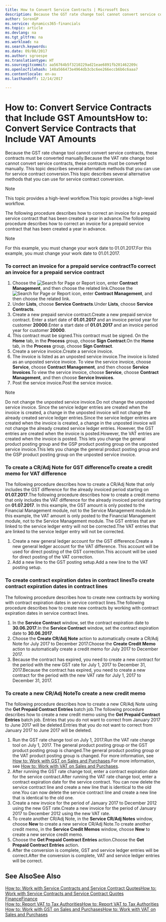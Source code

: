 ```yaml
---
title: How to Convert Service Contracts | Microsoft Docs
description: Because the GST rate change tool cannot convert service contracts, these contracts must be converted manually. This topic describes several alternative methods that you can use for service contract conversion.
author: SorenGP
ms.service: dynamics365-financials
ms.topic: article
ms.devlang: na
ms.tgt_pltfrm: na
ms.workload: na
ms.search.keywords: 
ms.date: 09/08/2017
ms.author: sgroespe
ms.translationtype: HT
ms.sourcegitcommit: aa56764b5f3210229ad21eae6891fb201462209c
ms.openlocfilehash: 148a566473e4964db3cbc6ee266eccb6b6c6aaa7
ms.contentlocale: en-au
ms.lasthandoff: 12/14/2017

---
```

# <a name="how-to-convert-service-contracts-that-include-vat-amounts"></a><span data-ttu-id="353e9-104">How to: Convert Service Contracts that Include GST Amounts</span><span class="sxs-lookup"><span data-stu-id="353e9-104">How to: Convert Service Contracts that Include VAT Amounts</span></span>
<span data-ttu-id="353e9-105">Because the GST rate change tool cannot convert service contracts, these contracts must be converted manually.</span><span class="sxs-lookup"><span data-stu-id="353e9-105">Because the VAT rate change tool cannot convert service contracts, these contracts must be converted manually.</span></span> <span data-ttu-id="353e9-106">This topic describes several alternative methods that you can use for service contract conversion.</span><span class="sxs-lookup"><span data-stu-id="353e9-106">This topic describes several alternative methods that you can use for service contract conversion.</span></span>  

> [!NOTE]  
>  <span data-ttu-id="353e9-107">This topic provides a high-level workflow.</span><span class="sxs-lookup"><span data-stu-id="353e9-107">This topic provides a high-level workflow.</span></span>  

 <span data-ttu-id="353e9-108">The following procedure describes how to correct an invoice for a prepaid service contract that has been created a year in advance.</span><span class="sxs-lookup"><span data-stu-id="353e9-108">The following procedure describes how to correct an invoice for a prepaid service contract that has been created a year in advance.</span></span>  

> [!NOTE]  
>  <span data-ttu-id="353e9-109">For this example, you must change your work date to 01.01.2017.</span><span class="sxs-lookup"><span data-stu-id="353e9-109">For this example, you must change your work date to 01.01.2017.</span></span>  

### <a name="to-correct-an-invoice-for-a-prepaid-service-contract"></a><span data-ttu-id="353e9-110">To correct an invoice for a prepaid service contract</span><span class="sxs-lookup"><span data-stu-id="353e9-110">To correct an invoice for a prepaid service contract</span></span>  
1. <span data-ttu-id="353e9-111">Choose the ![Search for Page or Report](media/ui-search/search_small.png "Search for Page or Report icon") icon, enter **Contract Management**, and then choose the related link.</span><span class="sxs-lookup"><span data-stu-id="353e9-111">Choose the ![Search for Page or Report](media/ui-search/search_small.png "Search for Page or Report icon") icon, enter **Contract Management**, and then choose the related link.</span></span>  
2. <span data-ttu-id="353e9-112">Under **Lists**, choose **Service Contracts**.</span><span class="sxs-lookup"><span data-stu-id="353e9-112">Under **Lists**, choose **Service Contracts**.</span></span>  
3. <span data-ttu-id="353e9-113">Create a new prepaid service contract.</span><span class="sxs-lookup"><span data-stu-id="353e9-113">Create a new prepaid service contract.</span></span> <span data-ttu-id="353e9-114">Enter a start date of **01.01.2017** and an invoice period year for customer **20000**.</span><span class="sxs-lookup"><span data-stu-id="353e9-114">Enter a start date of **01.01.2017** and an invoice period year for customer **20000**.</span></span>  
4. <span data-ttu-id="353e9-115">This contract must be signed.</span><span class="sxs-lookup"><span data-stu-id="353e9-115">This contract must be signed.</span></span> <span data-ttu-id="353e9-116">On the **Home** tab, in the **Process** group, choose **Sign Contract**.</span><span class="sxs-lookup"><span data-stu-id="353e9-116">On the **Home** tab, in the **Process** group, choose **Sign Contract**.</span></span>  
5. <span data-ttu-id="353e9-117">Create a service invoice.</span><span class="sxs-lookup"><span data-stu-id="353e9-117">Create a service invoice.</span></span>
6. <span data-ttu-id="353e9-118">The invoice is listed as an unposted service invoice.</span><span class="sxs-lookup"><span data-stu-id="353e9-118">The invoice is listed as an unposted service invoice.</span></span> <span data-ttu-id="353e9-119">To view the service invoice, choose **Service**, choose **Contract Management**, and then choose **Service Invoices**.</span><span class="sxs-lookup"><span data-stu-id="353e9-119">To view the service invoice, choose **Service**, choose **Contract Management**, and then choose **Service Invoices**.</span></span>  
7. <span data-ttu-id="353e9-120">Post the service invoice.</span><span class="sxs-lookup"><span data-stu-id="353e9-120">Post the service invoice.</span></span>  

> [!NOTE]  
>  <span data-ttu-id="353e9-121">Do not change the unposted service invoice.</span><span class="sxs-lookup"><span data-stu-id="353e9-121">Do not change the unposted service invoice.</span></span> <span data-ttu-id="353e9-122">Since the service ledger entries are created when the invoice is created, a change in the unposted invoice will not change the already created service ledger entries.</span><span class="sxs-lookup"><span data-stu-id="353e9-122">Since the service ledger entries are created when the invoice is created, a change in the unposted invoice will not change the already created service ledger entries.</span></span> <span data-ttu-id="353e9-123">However, the GST entries are created when the invoice is posted.</span><span class="sxs-lookup"><span data-stu-id="353e9-123">However, the VAT entries are created when the invoice is posted.</span></span> <span data-ttu-id="353e9-124">This lets you change the general product posting group and the GSP product posting group on the unposted service invoice.</span><span class="sxs-lookup"><span data-stu-id="353e9-124">This lets you change the general product posting group and the GSP product posting group on the unposted service invoice.</span></span>  

### <a name="to-create-a-credit-memo-for-vat-difference"></a><span data-ttu-id="353e9-125">To create a CR/Adj Note for GST difference</span><span class="sxs-lookup"><span data-stu-id="353e9-125">To create a credit memo for VAT difference</span></span>  
<span data-ttu-id="353e9-126">The following procedure describes how to create a CR/Adj Note that only includes the GST difference for the already invoiced period starting on **01.07.2017**.</span><span class="sxs-lookup"><span data-stu-id="353e9-126">The following procedure describes how to create a credit memo that only includes the VAT difference for the already invoiced period starting on **01.07.2017**.</span></span> <span data-ttu-id="353e9-127">In this example, the GST amount is only posted to the Financial Management module, not to the Service Management module.</span><span class="sxs-lookup"><span data-stu-id="353e9-127">In this example, the VAT amount is only posted to the Financial Management module, not to the Service Management module.</span></span> <span data-ttu-id="353e9-128">The GST entries that are linked to the service ledger entry will not be corrected.</span><span class="sxs-lookup"><span data-stu-id="353e9-128">The VAT entries that are linked to the service ledger entry will not be corrected.</span></span>  

1. <span data-ttu-id="353e9-129">Create a new general ledger account for the GST difference.</span><span class="sxs-lookup"><span data-stu-id="353e9-129">Create a new general ledger account for the VAT difference.</span></span> <span data-ttu-id="353e9-130">This account will be used for direct posting of the GST correction.</span><span class="sxs-lookup"><span data-stu-id="353e9-130">This account will be used for direct posting of the VAT correction.</span></span>  
2. <span data-ttu-id="353e9-131">Add a new line to the GST posting setup.</span><span class="sxs-lookup"><span data-stu-id="353e9-131">Add a new line to the VAT posting setup.</span></span>  

### <a name="to-create-contract-expiration-dates-in-contract-lines"></a><span data-ttu-id="353e9-132">To create contract expiration dates in contract lines</span><span class="sxs-lookup"><span data-stu-id="353e9-132">To create contract expiration dates in contract lines</span></span>  
<span data-ttu-id="353e9-133">The following procedure describes how to create new contracts by working with contract expiration dates in service contract lines.</span><span class="sxs-lookup"><span data-stu-id="353e9-133">The following procedure describes how to create new contracts by working with contract expiration dates in service contract lines.</span></span>  

1. <span data-ttu-id="353e9-134">In the **Service Contract** window, set the contract expiration date to **30.06.2017**.</span><span class="sxs-lookup"><span data-stu-id="353e9-134">In the **Service Contract** window, set the contract expiration date to **30.06.2017**.</span></span>  
2. <span data-ttu-id="353e9-135">Choose the **Create CR/Adj Note** action to automatically create a CR/Adj Note for July 2017 to December 2017.</span><span class="sxs-lookup"><span data-stu-id="353e9-135">Choose the **Create Credit Memo** action to automatically create a credit memo for July 2017 to December 2017.</span></span>  
3. <span data-ttu-id="353e9-136">Because the contract has expired, you need to create a new contract for the period with the new GST rate for July 1, 2017 to December 31, 2017.</span><span class="sxs-lookup"><span data-stu-id="353e9-136">Because the contract has expired, you need to create a new contract for the period with the new VAT rate for July 1, 2017 to December 31, 2017.</span></span>  

### <a name="to-create-a-new-credit-memo"></a><span data-ttu-id="353e9-137">To create a new CR/Adj Note</span><span class="sxs-lookup"><span data-stu-id="353e9-137">To create a new credit memo</span></span>  
<span data-ttu-id="353e9-138">The following procedure describes how to create a new CR/Adj Note using the **Get Prepaid Contract Entries** batch job.</span><span class="sxs-lookup"><span data-stu-id="353e9-138">The following procedure describes how to create a new credit memo using the **Get Prepaid Contract Entries** batch job.</span></span> <span data-ttu-id="353e9-139">Entries that you do not want to correct from January 2017 to June 2017 will be deleted.</span><span class="sxs-lookup"><span data-stu-id="353e9-139">Entries that you do not want to correct from January 2017 to June 2017 will be deleted.</span></span>  

1. <span data-ttu-id="353e9-140">Run the GST rate change tool on July 1, 2017.</span><span class="sxs-lookup"><span data-stu-id="353e9-140">Run the VAT rate change tool on July 1, 2017.</span></span> <span data-ttu-id="353e9-141">The general product posting group or the GST product posting group is changed.</span><span class="sxs-lookup"><span data-stu-id="353e9-141">The general product posting group or the VAT product posting group is changed.</span></span> <span data-ttu-id="353e9-142">For more information, see [How to: Work with GST on Sales and Purchases](finance-work-with-vat.md).</span><span class="sxs-lookup"><span data-stu-id="353e9-142">For more information, see [How to: Work with VAT on Sales and Purchases](finance-work-with-vat.md).</span></span>  
2. <span data-ttu-id="353e9-143">After running the GST rate change tool, enter a contract expiration date for the service contract.</span><span class="sxs-lookup"><span data-stu-id="353e9-143">After running the VAT rate change tool, enter a contract expiration date for the service contract.</span></span> <span data-ttu-id="353e9-144">You can now delete the service contract line and create a new line that is identical to the old one.</span><span class="sxs-lookup"><span data-stu-id="353e9-144">You can now delete the service contract line and create a new line that is identical to the old one.</span></span>  
3. <span data-ttu-id="353e9-145">Create a new invoice for the period of January 2017 to December 2012 using the new GST rate.</span><span class="sxs-lookup"><span data-stu-id="353e9-145">Create a new invoice for the period of January 2017 to December 2012 using the new VAT rate.</span></span>  
4. <span data-ttu-id="353e9-146">To create another CR/Adj Note, in the **Service CR/Adj Notes** window, choose **New** to create a new service CR/Adj Note.</span><span class="sxs-lookup"><span data-stu-id="353e9-146">To create another credit memo, in the **Service Credit Memos** window, choose **New** to create a new service credit memo.</span></span>  
5. <span data-ttu-id="353e9-147">Choose the **Get Prepaid Contract Entries** action.</span><span class="sxs-lookup"><span data-stu-id="353e9-147">Choose the **Get Prepaid Contract Entries** action.</span></span>  
6. <span data-ttu-id="353e9-148">After the conversion is complete, GST and service ledger entries will be correct.</span><span class="sxs-lookup"><span data-stu-id="353e9-148">After the conversion is complete, VAT and service ledger entries will be correct.</span></span>  

## <a name="see-also"></a><span data-ttu-id="353e9-149">See Also</span><span class="sxs-lookup"><span data-stu-id="353e9-149">See Also</span></span>  
[<span data-ttu-id="353e9-150">How to: Work with Service Contracts and Service Contract Quotes</span><span class="sxs-lookup"><span data-stu-id="353e9-150">How to: Work with Service Contracts and Service Contract Quotes</span></span>](service-how-to-create-service-contracts-and-service-contract-quotes.md)  
[<span data-ttu-id="353e9-151">Finance</span><span class="sxs-lookup"><span data-stu-id="353e9-151">Finance</span></span>](finance.md)  
[<span data-ttu-id="353e9-152">How to: Report VAT to Tax Authorities</span><span class="sxs-lookup"><span data-stu-id="353e9-152">How to: Report VAT to Tax Authorities</span></span>](finance-how-report-vat.md)  
[<span data-ttu-id="353e9-153">How to: Work with GST on Sales and Purchases</span><span class="sxs-lookup"><span data-stu-id="353e9-153">How to: Work with VAT on Sales and Purchases</span></span>](finance-work-with-vat.md)  

